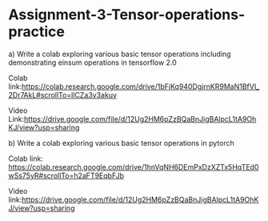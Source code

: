 # Assignment-3-Tensor-operations-practice

a) Write a colab exploring various basic tensor operations including demonstrating einsum operations in tensorflow 2.0

Colab link:https://colab.research.google.com/drive/1bFjKq940DgjrnKR9MaN1BfVI_2Dr7AkL#scrollTo=lICZa3v3akuv

Video Link:https://drive.google.com/file/d/12Ug2HM6pZzBQaBnJigBAlpcL1tA9OhKJ/view?usp=sharing


b) Write a colab exploring various basic tensor operations in pytorch

Colab link: https://colab.research.google.com/drive/1hnVqNH6DEmPxDzXZTx5HqTEd0wSs75yR#scrollTo=h2aFT9EqbFJb

Video link:https://drive.google.com/file/d/12Ug2HM6pZzBQaBnJigBAlpcL1tA9OhKJ/view?usp=sharing


